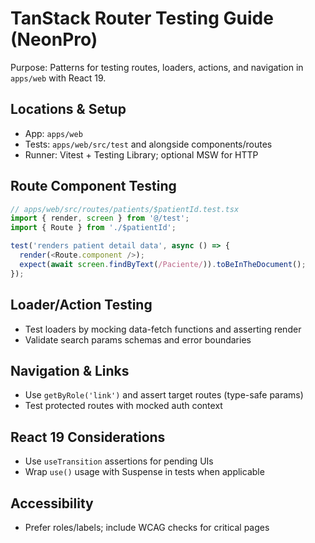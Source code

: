 # TanStack Router Testing Guide (NeonPro)

Purpose: Patterns for testing routes, loaders, actions, and navigation in `apps/web` with React 19.

## Locations & Setup

- App: `apps/web`
- Tests: `apps/web/src/test` and alongside components/routes
- Runner: Vitest + Testing Library; optional MSW for HTTP

## Route Component Testing

```ts
// apps/web/src/routes/patients/$patientId.test.tsx
import { render, screen } from '@/test';
import { Route } from './$patientId';

test('renders patient detail data', async () => {
  render(<Route.component />);
  expect(await screen.findByText(/Paciente/)).toBeInTheDocument();
});
```

## Loader/Action Testing

- Test loaders by mocking data-fetch functions and asserting render
- Validate search params schemas and error boundaries

## Navigation & Links

- Use `getByRole('link')` and assert target routes (type-safe params)
- Test protected routes with mocked auth context

## React 19 Considerations

- Use `useTransition` assertions for pending UIs
- Wrap `use()` usage with Suspense in tests when applicable

## Accessibility

- Prefer roles/labels; include WCAG checks for critical pages
